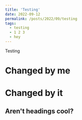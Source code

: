 ```yaml
---
title: 'Testing'
date: 2022-09-12
permalink: /posts/2022/09/testing
tags:
  - testing
  - 1 2 3 
  - hey
---
```


Testing

Changed by me
======

Changed by it
======

Aren't headings cool?
------